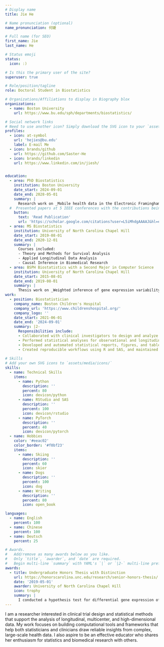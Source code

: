 ```yaml
---
# Display name
title: Jie He

# Name pronunciation (optional)
name_pronunciation: 何婕

# Full name (for SEO)
first_name: Jie
last_name: He

# Status emoji
status:
  icon: :)

# Is this the primary user of the site?
superuser: true

# Role/position/tagline
role: Doctoral Student in Biostatistics 

# Organizations/Affiliations to display in Biography blox
organizations:
  - name: Boston University
    url: https://www.bu.edu/sph/departments/biostatistics/

# Social network links
# Need to use another icon? Simply download the SVG icon to your `assets/media/icons/` folder.
profiles:
  - icon: at-symbol
    url: 'hejies@bu.edu'
    label: E-mail Me
  - icon: brands/github
    url: https://github.com/Saster-He
  - icon: brands/linkedin
    url: https://www.linkedin.com/in/jiesh/


education:
  - area: PhD Biostatistics
    institution: Boston University 
    date_start: 2024-09-01
    date_end: 2028-05-01
    summary: |
      Research work on _Mobile health data in the Electronic Framingham Heart Study_. Supervised by [Prof Chunyu Liu](https://www.bu.edu/sph/profile/chunyu-liu/). 
  #  Presented papers at 5 IEEE conferences with the contributions being published in 2 Springer journals.
    button:
      text: 'Read Publication'
      url: 'https://scholar.google.com/citations?user=L5iMhdgAAAAJ&hl=en'
  - area: MS Biostatistics
    institution: University of North Carolina Chapel Hill
    date_start: 2019-08-01
    date_end: 2020-12-01
    summary: |
      Courses included:
      - Theory and Methods for Survival Analysis 
      - Applied Longitudinal Data Analysis
      - Causal Inference in Biomedical Research
  - area: BSPH Biostatistics with a Second Major in Computer Science
    institution: University of North Carolina Chapel Hill
    date_start: 2015-08-01
    date_end: 2019-08-01
    summary: |
      Thesis work on _Weighted inference of gene expression variability in single cell RNAseq_. Advised by [Prof Di Wu](https://sph.unc.edu/adv_profile/di-wu-phd/).
work:
  - position: Biostatistician
    company_name: Boston Children's Hospital
    company_url: 'https://www.childrenshospital.org/'
    company_logo: ''
    date_start: 2021-06-01
    date_end: '2024-09-01'
    summary: |2-
      Responsibilities include:
      - Collaborated with clinical investigators to design and analyze studies across pediatric and cardiovascular research domains.
      - Performed statistical analyses for observational and longitudinal studies, including survival analysis, generalized linear models, and mixed-effects models.
      - Developed and automated statistical reports, figures, and tables for manuscripts, presentations, and grant applications.
      - Created reproducible workflows using R and SAS, and maintained version-controlled analysis code on hospital research hub.
  
# Skills
# Add your own SVG icons to `assets/media/icons/`
skills:
  - name: Technical Skills
    items:
      - name: Python
        description: ''
        percent: 80
        icon: devicon/python
      - name: RStudio and SAS
        description: ''
        percent: 100
        icon: devicon/rstudio
      - name: PyTorch
        description: ''
        percent: 40
        icon: devicon/pytorch
  - name: Hobbies
    color: '#eeac02'
    color_border: '#f0bf23'
    items:
      - name: Skiing 
        description: ''
        percent: 60
        icon: skier
      - name: Dogs
        description: ''
        percent: 100
        icon: dog
      - name: Writing
        description: ''
        percent: 80
        icon: open_book

languages:
  - name: English
    percent: 100
  - name: Chinese
    percent: 100
  - name: Deutsch
    percent: 25

# Awards.
#   Add/remove as many awards below as you like.
#   Only `title`, `awarder`, and `date` are required.
#   Begin multi-line `summary` with YAML's `|` or `|2-` multi-line prefix and indent 2 spaces below.
awards:
  - title: Undergraduate Honors Thesis with Distinction
    url: https://honorscarolina.unc.edu/research/senior-honors-thesis/
    date: '2019-05-01'
    awarder: University of North Carolina Chapel Hill
    icon: trophy
    summary: |
      I conducted a hypothesis test for differential gene expression of single cell RNA sequencing where gene level variability was defined as the test measure. I also wrote R functions to address the mean-variance relationship for zero-inflated RNA-seq counts (32,738 genes and 2,692 cells).
---
```


I am a researcher interested in clinical trial design and statistical methods that support the analysis of longitudinal, multicenter, and high-dimensional data. My work focuses on building computational tools and frameworks that help both statisticians and clinicians draw reliable insights from complex, large-scale health data. I also aspire to be an effective educator who shares her enthusiasm for statistics and biomedical research with others.
